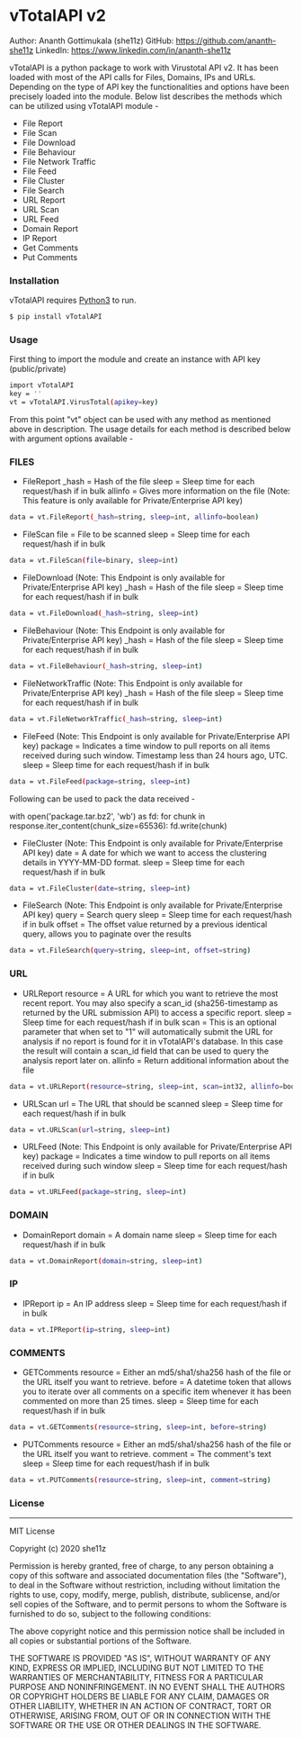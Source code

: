 # vTotalAPI v2
Author: Ananth Gottimukala (she11z)
GitHub: https://github.com/ananth-she11z
LinkedIn: https://www.linkedin.com/in/ananth-she11z

vTotalAPI is a python package to work with Virustotal API v2. It has been loaded with most of the API calls for Files, Domains, IPs and URLs. Depending on the type of API key the functionalities and options have been precisely loaded into the module. Below list describes the methods which can be utilized using vTotalAPI module -

  - File Report
  - File Scan
  - File Download
  - File Behaviour
  - File Network Traffic
  - File Feed
  - File Cluster
  - File Search
  - URL Report
  - URL Scan
  - URL Feed
  - Domain Report
  - IP Report
  - Get Comments
  - Put Comments

### Installation

vTotalAPI requires [Python3](https://www.python.org/downloads/) to run.

```sh
$ pip install vTotalAPI
```
### Usage

First thing to import the module and create an instance with API key (public/private)
```sh
import vTotalAPI
key = ''
vt = vTotalAPI.VirusTotal(apikey=key)
```

From this point "vt" object can be used with any method as mentioned above in description. The usage details for each method is described below with argument options available -

### FILES
- FileReport
_hash = Hash of the file
sleep = Sleep time for each request/hash if in bulk
allinfo = Gives more information on the file (Note: This feature is only available for Private/Enterprise API key)
```sh
data = vt.FileReport(_hash=string, sleep=int, allinfo=boolean)
```

- FileScan
file = File to be scanned
sleep = Sleep time for each request/hash if in bulk
```sh
data = vt.FileScan(file=binary, sleep=int)
```

- FileDownload (Note: This Endpoint is only available for Private/Enterprise API key)
_hash = Hash of the file
sleep = Sleep time for each request/hash if in bulk
```sh
data = vt.FileDownload(_hash=string, sleep=int)
```

- FileBehaviour (Note: This Endpoint is only available for Private/Enterprise API key)
_hash = Hash of the file
sleep = Sleep time for each request/hash if in bulk
```sh
data = vt.FileBehaviour(_hash=string, sleep=int)
```

- FileNetworkTraffic (Note: This Endpoint is only available for Private/Enterprise API key)
_hash = Hash of the file
sleep = Sleep time for each request/hash if in bulk
```sh
data = vt.FileNetworkTraffic(_hash=string, sleep=int)
```

- FileFeed (Note: This Endpoint is only available for Private/Enterprise API key)
package = Indicates a time window to pull reports on all items received during such window. Timestamp less than 24 hours ago, UTC.
sleep = Sleep time for each request/hash if in bulk
```sh
data = vt.FileFeed(package=string, sleep=int)
```
Following can be used to pack the data received -

with open('package.tar.bz2', 'wb') as fd:
  for chunk in response.iter_content(chunk_size=65536):
    fd.write(chunk)

- FileCluster (Note: This Endpoint is only available for Private/Enterprise API key)
date = A date for which we want to access the clustering details in YYYY-MM-DD format.
sleep = Sleep time for each request/hash if in bulk
```sh
data = vt.FileCluster(date=string, sleep=int)
```

- FileSearch (Note: This Endpoint is only available for Private/Enterprise API key)
query = Search query
sleep = Sleep time for each request/hash if in bulk
offset = The offset value returned by a previous identical query, allows you to paginate over the results
```sh
data = vt.FileSearch(query=string, sleep=int, offset=string)
```
### URL
- URLReport
resource = A URL for which you want to retrieve the most recent report. You may also specify a scan_id (sha256-timestamp as returned by the URL submission API) to access a specific report.
sleep = Sleep time for each request/hash if in bulk
scan = This is an optional parameter that when set to "1" will automatically submit the URL for analysis if no report is found for it in vTotalAPI's database. In this case the result will contain a scan_id field that can be used to query the analysis report later on.
allinfo = Return additional information about the file
```sh
data = vt.URLReport(resource=string, sleep=int, scan=int32, allinfo=boolean)
```

- URLScan
url = The URL that should be scanned
sleep = Sleep time for each request/hash if in bulk
```sh
data = vt.URLScan(url=string, sleep=int)
```

- URLFeed (Note: This Endpoint is only available for Private/Enterprise API key)
package = Indicates a time window to pull reports on all items received during such window
sleep = Sleep time for each request/hash if in bulk
```sh
data = vt.URLFeed(package=string, sleep=int)
```
### DOMAIN
- DomainReport
domain = A domain name
sleep = Sleep time for each request/hash if in bulk
```sh
data = vt.DomainReport(domain=string, sleep=int)
```
### IP
- IPReport
ip = An IP address
sleep = Sleep time for each request/hash if in bulk
```sh
data = vt.IPReport(ip=string, sleep=int)
```
### COMMENTS
- GETComments
resource = Either an md5/sha1/sha256 hash of the file or the URL itself you want to retrieve.
before = A datetime token that allows you to iterate over all comments on a specific item whenever it has been commented on more than 25 times.
sleep = Sleep time for each request/hash if in bulk
```sh
data = vt.GETComments(resource=string, sleep=int, before=string)
```

- PUTComments
resource = Either an md5/sha1/sha256 hash of the file or the URL itself you want to retrieve.
comment = The comment's text
sleep = Sleep time for each request/hash if in bulk
```sh
data = vt.PUTComments(resource=string, sleep=int, comment=string)
```
### License
----
MIT License

Copyright (c) 2020 she11z

Permission is hereby granted, free of charge, to any person obtaining a copy
of this software and associated documentation files (the "Software"), to deal
in the Software without restriction, including without limitation the rights
to use, copy, modify, merge, publish, distribute, sublicense, and/or sell
copies of the Software, and to permit persons to whom the Software is
furnished to do so, subject to the following conditions:

The above copyright notice and this permission notice shall be included in all
copies or substantial portions of the Software.

THE SOFTWARE IS PROVIDED "AS IS", WITHOUT WARRANTY OF ANY KIND, EXPRESS OR
IMPLIED, INCLUDING BUT NOT LIMITED TO THE WARRANTIES OF MERCHANTABILITY,
FITNESS FOR A PARTICULAR PURPOSE AND NONINFRINGEMENT. IN NO EVENT SHALL THE
AUTHORS OR COPYRIGHT HOLDERS BE LIABLE FOR ANY CLAIM, DAMAGES OR OTHER
LIABILITY, WHETHER IN AN ACTION OF CONTRACT, TORT OR OTHERWISE, ARISING FROM,
OUT OF OR IN CONNECTION WITH THE SOFTWARE OR THE USE OR OTHER DEALINGS IN THE
SOFTWARE.



